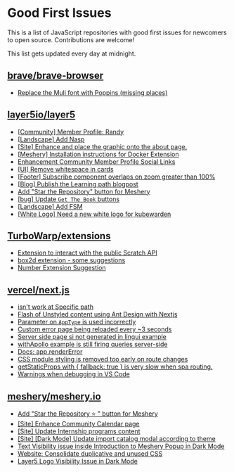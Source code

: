 # Good First Issues

This is a list of JavaScript repositories with good first issues for newcomers to open source. Contributions are welcome!

This list gets updated every day at midnight.

## [brave/brave-browser](https://github.com/brave/brave-browser)

- [Replace the Muli font with Poppins (missing places)](https://github.com/brave/brave-browser/issues/27081)

## [layer5io/layer5](https://github.com/layer5io/layer5)

- [[Community] Member Profile: Randy](https://github.com/layer5io/layer5/issues/4317)
- [[Landscape] Add Nasp](https://github.com/layer5io/layer5/issues/4350)
- [[Site] Enhance and place the graphic onto the about page.](https://github.com/layer5io/layer5/issues/4404)
- [[Meshery] Installation instructions for Docker Extension](https://github.com/layer5io/layer5/issues/4386)
- [Enhancement Community Member Profile Social Links](https://github.com/layer5io/layer5/issues/4367)
- [[UI] Remove whitespace in cards](https://github.com/layer5io/layer5/issues/3853)
- [[Footer] Subscribe component overlaps on zoom greater than 100%](https://github.com/layer5io/layer5/issues/3865)
- [[Blog] Publish the Learning path blogpost](https://github.com/layer5io/layer5/issues/2323)
- [Add "Star the Repository" button for Meshery ](https://github.com/layer5io/layer5/issues/4361)
- [[bug] Update `Get The Book` buttons](https://github.com/layer5io/layer5/issues/4219)
- [[Landscape] Add FSM](https://github.com/layer5io/layer5/issues/4332)
- [[White Logo] Need a new white logo for kubewarden](https://github.com/layer5io/layer5/issues/3430)

## [TurboWarp/extensions](https://github.com/TurboWarp/extensions)

- [Extension to interact with the public Scratch API](https://github.com/TurboWarp/extensions/issues/211)
- [box2d extension - some suggestions](https://github.com/TurboWarp/extensions/issues/236)
- [Number Extension Suggestion](https://github.com/TurboWarp/extensions/issues/301)

## [vercel/next.js](https://github.com/vercel/next.js)

- [isn't work at Specific path ](https://github.com/vercel/next.js/issues/36259)
- [Flash of Unstyled content using Ant Design with Nextjs](https://github.com/vercel/next.js/issues/48483)
- [Parameter on `AppType` is used incorrectly](https://github.com/vercel/next.js/issues/42846)
- [Custom error page being reloaded every ~3 seconds](https://github.com/vercel/next.js/issues/10024)
- [Server side page si not generated in lingui example](https://github.com/vercel/next.js/issues/36717)
- [withApollo example is still firing queries server-side](https://github.com/vercel/next.js/issues/18313)
- [Docs: app.renderError ](https://github.com/vercel/next.js/issues/32562)
- [CSS module styling is removed too early on route changes](https://github.com/vercel/next.js/issues/17464)
- [getStaticProps with { fallback: true } is very slow when spa routing.](https://github.com/vercel/next.js/issues/13751)
- [Warnings when debugging in VS Code](https://github.com/vercel/next.js/issues/24349)

## [meshery/meshery.io](https://github.com/meshery/meshery.io)

- [Add "Star the Repository ⭐ " button for Meshery ](https://github.com/meshery/meshery.io/issues/1183)
- [[Site] Enhance Community Calendar page](https://github.com/meshery/meshery.io/issues/1202)
- [[Site] Update Internship programs content](https://github.com/meshery/meshery.io/issues/1200)
- [[Site] [Dark Mode] Update import catalog modal according to theme](https://github.com/meshery/meshery.io/issues/1203)
- [Text Visibility issue inside Introduction to Meshery Popup in Dark Mode](https://github.com/meshery/meshery.io/issues/1196)
- [Website: Consolidate duplicative and unused CSS](https://github.com/meshery/meshery.io/issues/896)
- [Layer5 Logo Visibility Issue in Dark Mode](https://github.com/meshery/meshery.io/issues/1146)

